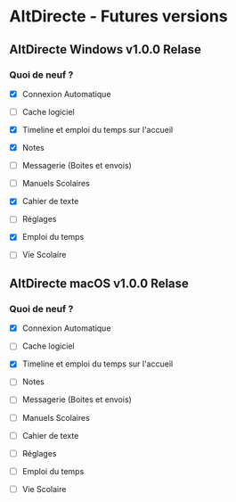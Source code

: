 # AltDirecte - Futures versions
## AltDirecte Windows v1.0.0 Relase

### Quoi de neuf ?
 - [x] Connexion Automatique
 - [ ] Cache logiciel
 - [x]  Timeline et emploi du temps sur l'accueil
 - [x] Notes
 - [ ] Messagerie (Boites et envois)
 - [ ] Manuels Scolaires
 - [x] Cahier de texte
 - [ ] Réglages
 - [x]  Emploi du temps
 - [ ] Vie Scolaire


## AltDirecte macOS v1.0.0 Relase

### Quoi de neuf ?
 - [x] Connexion Automatique
 - [ ] Cache logiciel
 - [x]  Timeline et emploi du temps sur l'accueil
 - [ ] Notes
 - [ ] Messagerie (Boites et envois)
 - [ ] Manuels Scolaires
 - [ ] Cahier de texte
 - [ ] Réglages
 - [ ]  Emploi du temps
 - [ ] Vie Scolaire

